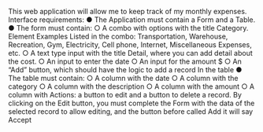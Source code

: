 This web application will allow me to keep track of my monthly expenses.
Interface requirements:
  ● The Application must contain a Form and a Table.
  ● The form must contain:
○ A combo with options with the title Category. Element Examples
Listed in the combo: Transportation, Warehouse, Recreation, Gym, Electricity,
Cell phone, Internet, Miscellaneous Expenses, etc.
○ A text type input with the title Detail, where you can add detail
about the cost.
○ An input to enter the date
○ An input for the amount $
○ An “Add” button, which should have the logic to add a record
In the table
● The table must contain:
○ A column with the date
○ A column with the category
○ A column with the description
○ A column with the amount
○ A column with Actions: a button to edit and a button to delete a
record. By clicking on the Edit button, you must complete the Form
with the data of the selected record to allow editing, and the button
before called Add it will say Accept
